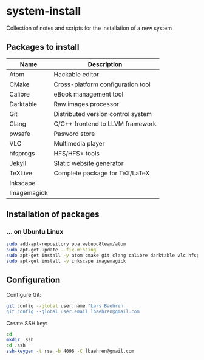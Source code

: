 # system-install

Collection of notes and scripts for the installation of a new system

## Packages to install

| Name        | Description                        |
|-------------|------------------------------------|
| Atom        | Hackable editor                    |
| CMake       | Cross-platform configuration tool  |
| Calibre     | eBook management tool              |
| Darktable   | Raw images processor               |
| Git         | Distributed version control system |
| Clang       | C/C++ frontend to LLVM framework   |
| pwsafe      | Pasword store                  |
| VLC         | Multimedia player              |
| hfsprogs    | HFS/HFS+ tools                 |
| Jekyll      | Static website generator       |
| TeXLive     | Complete package for TeX/LaTeX |
| Inkscape    |  |
| Imagemagick |  |
 
## Installation of packages

### ... on Ubuntu Linux

~~~~ bash
sudo add-apt-repository ppa:webupd8team/atom
sudo apt-get update --fix-missing
sudo apt-get install -y atom cmake git clang calibre darktable vlc hfsprogs texlive-full rubygem-jekyll
sudo apt-get install -y inkscape imagemagick
~~~~

## Configuration

Configure Git:

~~~~ bash
git config --global user.name "Lars Baehren
git config --global user.email lbaehren@gmail.com
~~~~

Create SSH key:

~~~~ bash
cd
mkdir .ssh
cd .ssh
ssh-keygen -t rsa -b 4096 -C lbaehren@gmail.com
~~~~
